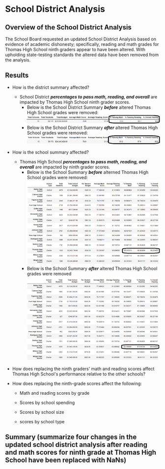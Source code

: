 # School District Analysis  
## Overview of the School District Analysis  
The School Board requested an updated School District Analysis based on evidence of academic dishonesty; specifically, reading and math grades for Thomas High School ninth graders appear to have been altered.  With upholding state-testing standards the altered data have been removed from the analysis.   
## Results  
- How is the district summary affected?
  - School District ***percentages to pass math, reading, and overall*** are impacted by Thomas High School ninth grader scores.  
    - Below is the School District Summary ***before*** altered Thomas High School grades were removed:
![](/Resources/SD_Summary_Includes_THS_9th_math_reading.png)      
    - Below is the School District Summary ***after*** altered Thomas High School grades were removed:
![](/Resources/SD_Summary_Excludes_THS_9th_math_reading.png)   
- How is the school summary affected?
  - Thomas High School ***percentages to pass math, reading, and overall*** are impacted by ninth grader scores. 
    - Below is the School Summary ***before*** alterned Thomas High School grades were removed:
![](/Resources/School_Summary_Includes_THS_9th_math_reading.png)
    - Below is the School Summary ***after*** altered Thomas High School grades were removed
![](/Resources/School_Summary_Excludes_THS_9th_math_reading.png)
- How does replacing the ninth graders' math and reading scores affect Thomas High School's performance relative to the other schools?

- How does replacing the ninth-grade scores affect the following:
  - Math and reading scores by grade

  - Scores by school spending

  - Scores by school size

  - scores by school type
 

## Summary (summarize four changes in the updated school district analysis after reading and math scores for ninth grade at Thomas High School have been replaced with NaNs)
